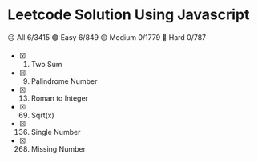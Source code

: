 # Leetcode Solution Using Javascript

:frowning_face: All 6/3415
:green_circle: Easy 6/849
:yellow_circle: Medium 0/1779
:red_circle: Hard 0/787
- [x] 1. Two Sum
- [x] 9. Palindrome Number
- [x] 13. Roman to Integer
- [x] 69. Sqrt(x)
- [x] 136. Single Number
- [x] 268. Missing Number